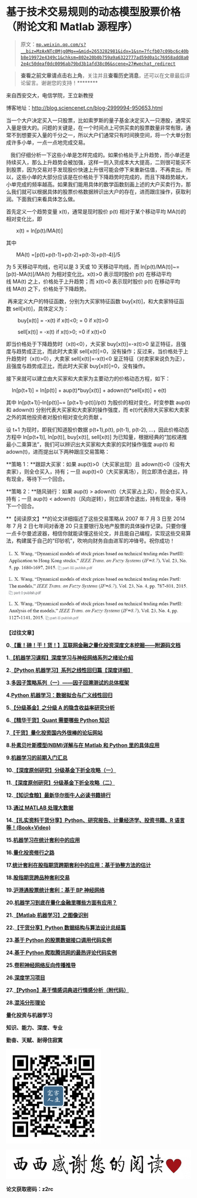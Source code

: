 # 基于技术交易规则的动态模型股票价格（附论文和 Matlab 源程序）

> 原文：[`mp.weixin.qq.com/s?__biz=MzAxNTc0Mjg0Mg==&mid=2653282981&idx=1&sn=7fcfb07c09bc6c40bb8e19972e4349c1&chksm=802e20b0b759a9a6322777ad59d0a1c76958add8a02e4c50deaf0dc0096ab79bd3b1afd38c06&scene=27#wechat_redirect`](http://mp.weixin.qq.com/s?__biz=MzAxNTc0Mjg0Mg==&mid=2653282981&idx=1&sn=7fcfb07c09bc6c40bb8e19972e4349c1&chksm=802e20b0b759a9a6322777ad59d0a1c76958add8a02e4c50deaf0dc0096ab79bd3b1afd38c06&scene=27#wechat_redirect)

> ********查看之前文章请点击右上角********，关注并且******查看历史消息******，还可以在文章最后评论留言。谢谢您的支持！********

来自西安交大，电信学院，王立新教授

博客地址：http://blog.sciencenet.cn/blog-2999994-950653.html

当一个大户决定买入一只股票，比如索罗斯的量子基金决定买入一只港股，通常买入量是很大的。问题的关键是，在一个时间点上可供买卖的股票数量非常有限，通常不到想要买入量的千分之一，所以大户们通常只有时间换空间，将一个大单分割成许多小单，一点一点地完成交易。

   我们仔细分析一下这些小单是怎样完成的。如果价格处于上升趋势，而小单还是持续买入，那么上升趋势会被加强，这样一则入货成本大大提高，二则很可能买不到股票，因为交易对手发现股价快速上升很可能会停下来重新估值，不再卖出。所以，这些小单的大部分应该是在价格处于下降趋势时完成的，而且下降趋势越大，小单完成的频率越高。如果我们能用具体的数学函数刻画上述的大户买卖行为，那么我们就可以根据具体的股票价格数据辨识出大户的存在，进而跟庄操作，获取利润。下面我们来看具体怎么做。

首先定义一个趋势变量 x(t)，通常是现时股价 p(t) 相对于某个移动平均 MA(t)的相对变化比，即

       x(t) = ln[p(t)/MA(t)]

其中

       MA(t) =[p(t)+p(t-1)+p(t-2)+p(t-3)+p(t-4)]/5

为 5 天移动平均线，也可以是 3 天或 10 天移动平均线，而 ln[p(t)/MA(t)]~= [p(t)-MA(t)]/MA(t) 为相对变化比。x(t)>0 表示现时股价 p(t) 在移动平均线 MA(t) 之上，价格处于上升趋势；而 x(t)<0 表示现时股价 p(t) 在移动平均线 MA(t) 之下，价格处于下降趋势。

 再来定义大户的特征函数，分别为大买家特征函数 buy[x(t)]，和大卖家特征函数 sell[x(t)]，具体定义为：

        buy[x(t)] = -x(t) if x(t)<0; = 0 if x(t)>0

        sell[x(t)] = -x(t) if x(t)>0; =0 if x(t)<0

即当价格处于下降趋势时（x(t)<0），大买家 buy[x(t)]=-x(t)>0 呈正特征，且强度与趋势成正比，而此时大卖家 sell[x(t)]=0，没有操作；反过来，当价格处于上升趋势时（x(t)>0），大卖家 sell[x(t)]=-x(t)<0 呈正特征（对卖家来说负为正），且强度与趋势成正比，而此时大买家 buy[x(t)]=0，没有操作。

接下来就可以建立由大买家和大卖家为主要动力的价格动态方程，如下：

    ln[p(t+1)] = ln[p(t)] + aup(t)*buy[x(t)] + adown(t)*sell[x(t)] + e(t)

其中 ln[p(t+1)]–ln[p(t)]~= [p(t+1)-p(t)]/p(t) 为股价的相对变化，时变参数 aup(t)和 adown(t) 分别代表大买家和大卖家的操作强度，而 e(t)代表除大买家和大卖家之外的其他投资者对股价相对变化的贡献 。

设 t+1 为现时，即我们知道股价数据 p(t+1),p(t), p(t-1), p(t-2), …，因此价格动态方程中 ln[p(t+1)], ln[p(t)], buy[x(t)], sell[x(t)] 为已知量，根据经典的“加权递推最小二乘算法”，我们可以辨识出大买家和大卖家的实时操作强度 aup(t) 和 adown(t)，进而提出以下两种跟庄交易策略：

**策略 1：**跟踪大买家：如果 aup(t)>0（大买家出现）且 adown(t)<0（没有大卖家），则全仓买入，持有；一旦 aup(t)<0（大买家离场），则立即清仓退出，持有现金，等待下一个回合。

**策略 2：**随风骑行：如果 aup(t) > adown(t)（大买家占上风），则全仓买入，持有；一旦 aup(t) < adown(t)（风向逆转），则立即清仓退出，持有现金，等待下一个回合。

**【阅读原文】**的论文详细描述了这些交易策略从 2007 年 7 月 3 日至 2014 年 7 月 2 日七年间对香港 20 只主要银行及地产股票的具体操作记录。只要你懂一点卡尔曼滤波器，相信你就能读懂这些论文，并且能自己编程，实现这些交易算法，构建属于自己的“印钞机”，吹响向财务自由进军的冲锋号。祝你成功！

![](img/e23d8fc82447b3640954c0ef6614028e.png) 

**【过往文章】**

**0.[【重！磅！干！货！】互联网金融之量化投资深度文本挖掘——附源码文档](http://mp.weixin.qq.com/s?__biz=MzAxNTc0Mjg0Mg==&mid=2653282879&idx=1&sn=12a91c4b8317662fbae470541ebe4683&scene=21#wechat_redirect)**

**1.[【机器学习课程】深度学习与神经网络系列之绪论介绍](http://mp.weixin.qq.com/s?__biz=MzAxNTc0Mjg0Mg==&mid=404690945&idx=1&sn=39ae29caade4b2fac87304d5091ecfc0&scene=21#wechat_redirect)** 

**2.[【Python 机器学习】系列之线性回归篇【深度详细】](http://mp.weixin.qq.com/s?__biz=MzAxNTc0Mjg0Mg==&mid=405488375&idx=1&sn=e06859f0d3cf5102946bd1551d80184a&scene=21#wechat_redirect)** 

**3.[多因子策略系列（一）——因子回溯测试的总体框架](http://mp.weixin.qq.com/s?__biz=MzAxNTc0Mjg0Mg==&mid=404506736&idx=1&sn=20737eb5d6d9ab45a9de576014991db7&scene=21#wechat_redirect)** 

**4.[Python 机器学习：数据拟合与广义线性回归](http://mp.weixin.qq.com/s?__biz=MzAxNTc0Mjg0Mg==&mid=404455727&idx=4&sn=eec006e2fab671f0ac11bdbc8e9299a7&scene=21#wechat_redirect)** 

**5.[【分级基金】之分级 A 的隐含收益率研究分析](http://mp.weixin.qq.com/s?__biz=MzAxNTc0Mjg0Mg==&mid=401876825&idx=1&sn=d2eed5059426af15d1eb60821ccc9bcf&scene=21#wechat_redirect)** 

**6.[【精华干货】Quant 需要哪些 Python 知识](http://mp.weixin.qq.com/s?__biz=MzAxNTc0Mjg0Mg==&mid=405488375&idx=2&sn=bb7bd9d7eadea8ad68f1f404bbb0753a&scene=21#wechat_redirect)**

**7.[【干货】量化投资国内外很棒的论坛网站](http://mp.weixin.qq.com/s?__biz=MzAxNTc0Mjg0Mg==&mid=404455727&idx=2&sn=11acb86a872c0b4871ac094136903f3d&scene=21#wechat_redirect)**

**8.[朴素贝叶斯模型(NBM)详解与在 Matlab 和 Python 里的具体应用](http://mp.weixin.qq.com/s?__biz=MzAxNTc0Mjg0Mg==&mid=401834925&idx=1&sn=d56246158c1002b2330a7c26fd401db6&scene=21#wechat_redirect)**

**9.[机器学习的前期入门汇总](http://mp.weixin.qq.com/s?__biz=MzAxNTc0Mjg0Mg==&mid=404455727&idx=3&sn=d05688effdbb0583031ef9ae98c64387&scene=21#wechat_redirect)**

**10.[【深度原创研究】分级基金下折全攻略（一）](http://mp.weixin.qq.com/s?__biz=MzAxNTc0Mjg0Mg==&mid=403551881&idx=1&sn=e1ed56f607a0fe187dd7a0cf5178b638&scene=21#wechat_redirect)**

**11.[【深度原创研究】分级基金下折全攻略（二）](http://mp.weixin.qq.com/s?__biz=MzAxNTc0Mjg0Mg==&mid=403626226&idx=1&sn=4d1f56a6599c92fd6688e5eb5d7d15dc&scene=21#wechat_redirect)**

**12.[【知识食粮】最新华尔街牛人必读书籍排行](http://mp.weixin.qq.com/s?__biz=MzAxNTc0Mjg0Mg==&mid=401910135&idx=1&sn=43d5eb7549281bb9231a3be831302139&scene=21#wechat_redirect)**

**13.[通过 MATLAB 处理大数据](http://mp.weixin.qq.com/s?__biz=MzAxNTc0Mjg0Mg==&mid=401910135&idx=2&sn=5289317b5fa1afe4a5a4115520aaa8ac&scene=21#wechat_redirect)**

**14.[【扎实资料干货分享】Python、研究报告、计量经济学、投资书籍、R 语言等！(Book+Video)](http://mp.weixin.qq.com/s?__biz=MzAxNTc0Mjg0Mg==&mid=2653282744&idx=2&sn=c9e9fbf1fd0cd4efa8bf08b9c5f16d8a&scene=21#wechat_redirect)**

**15.[机器学习在统计套利中的应用](http://mp.weixin.qq.com/s?__biz=MzAxNTc0Mjg0Mg==&mid=2653282744&idx=3&sn=85d30593998974cfaf714ac0cf81f8cd&scene=21#wechat_redirect)**

**16.[量化投资修行之路](http://mp.weixin.qq.com/s?__biz=MzAxNTc0Mjg0Mg==&mid=2653282744&idx=4&sn=0ff993c537b4b1689967f1560dfd45be&scene=21#wechat_redirect)**

**17.[统计套利在股指期货跨期套利中的应用：基于协整方法的估计](http://mp.weixin.qq.com/s?__biz=MzAxNTc0Mjg0Mg==&mid=405625337&idx=3&sn=60d19beefab3a1636554b216a9b05742&scene=21#wechat_redirect)**

**18.[股指期货跨品种套利交易](http://mp.weixin.qq.com/s?__biz=MzAxNTc0Mjg0Mg==&mid=405625337&idx=2&sn=e136d7bb6542789fa12f1f90dd206641&scene=21#wechat_redirect)**

**19.[沪港通股票统计套利：基于 BP 神经网络](http://mp.weixin.qq.com/s?__biz=MzAxNTc0Mjg0Mg==&mid=405625337&idx=1&sn=c7d62703af3e5cdb90f0b1b853f8a483&scene=21#wechat_redirect)**

**20.[机器学习到底在量化金融里哪些方面有应用？](http://mp.weixin.qq.com/s?__biz=MzAxNTc0Mjg0Mg==&mid=2653282744&idx=1&sn=73db745def6298a1e352c03f51d26d95&scene=21#wechat_redirect)**

**21.[【Matlab 机器学习】之图像识别](http://mp.weixin.qq.com/s?__biz=MzAxNTc0Mjg0Mg==&mid=2653282814&idx=1&sn=f1224ea30942468ee39aa96d6ea0dd8f&scene=21#wechat_redirect)**

**22.[【干货分享】Python 数据结构与算法设计总结篇](http://mp.weixin.qq.com/s?__biz=MzAxNTc0Mjg0Mg==&mid=2653282752&idx=1&sn=5db4c3e27508abc083a7a5f388ddb6ed&scene=21#wechat_redirect)**

**23.[基于 Python 的股票数据接口调用代码实例](http://mp.weixin.qq.com/s?__biz=MzAxNTc0Mjg0Mg==&mid=2653282828&idx=1&sn=126ad1c21ce5795f8744690cb1effc13&scene=21#wechat_redirect)**

**24.[基于 Python 爬取腾讯网的最热评论代码实例](http://mp.weixin.qq.com/s?__biz=MzAxNTc0Mjg0Mg==&mid=2653282828&idx=2&sn=d73b96b78ce43b151c69ab3e70e4d24c&scene=21#wechat_redirect)**

**25.[卷积神经网络反向传播推导](http://mp.weixin.qq.com/s?__biz=MzAxNTc0Mjg0Mg==&mid=2653282851&idx=1&sn=6cc6f32f8d35089a3c80cdc4c95b48a9&scene=21#wechat_redirect)**

**26.[深度学习项目](http://mp.weixin.qq.com/s?__biz=MzAxNTc0Mjg0Mg==&mid=2653282851&idx=2&sn=d683b6a6570309b7dc07d79829c56b72&scene=21#wechat_redirect)**

**27.[【Python】基于情感词典进行情感分析（附代码）](http://mp.weixin.qq.com/s?__biz=MzAxNTc0Mjg0Mg==&mid=2653282977&idx=1&sn=715655ed0965227450696decde1b9864&scene=21#wechat_redirect)**

**28.[混沌分形理论](http://mp.weixin.qq.com/s?__biz=MzAxNTc0Mjg0Mg==&mid=2653282968&idx=1&sn=04dcad950d1f1093ec35d7d70459020a&scene=21#wechat_redirect)**

****量化投资与机器学习****

****知识、能力、深度、专业****

****勤奋、天赋、耐得住寂寞****

****![](img/cf62bb6583f105d60d96a70956b1c14c.png)**** 

****![](img/aa890b215d613632c0e6ce634c1f2d87.png)****

******论文获取密码：z2rc******